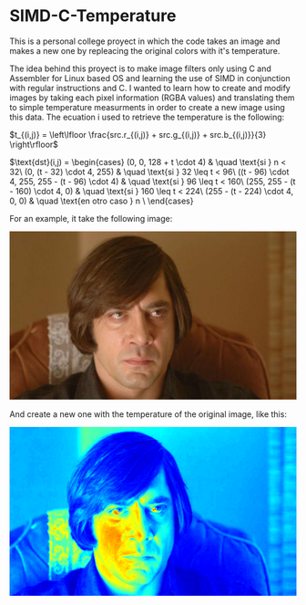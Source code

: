 # SIMD-C-Temperature
This is a personal college proyect in which the code takes an image and makes a new one by repleacing the original colors with it's temperature.

The idea behind this proyect is to make image filters only using C and Assembler for Linux based OS and learning the use of SIMD in conjunction with regular instructions and C.
I wanted to learn how to create and modify images by taking each pixel information (RGBA values) and translating them to simple temperature measurments in order to create a new image using this data.
The ecuation i used to retrieve the temperature is the following:

$t_{(i,j)} = \left\lfloor \frac{src.r_{(i,j)} + src.g_{(i,j)} + src.b_{(i,j)}}{3} \right\rfloor$

$\text{dst}(i,j) =
  \begin{cases}
    (0, 0, 128 + t \cdot 4)       & \quad \text{si } n < 32\\
    (0, (t - 32) \cdot 4, 255)      & \quad \text{si } 32 \leq t < 96\\
    ((t - 96) \cdot 4, 255, 255 - (t - 96) \cdot 4)       & \quad \text{si } 96 \leq t < 160\\
    (255, 255 - (t - 160) \cdot 4, 0)       & \quad \text{si } 160 \leq t < 224\\
    (255 - (t - 224) \cdot 4, 0, 0)       & \quad \text{en otro caso } n \\
  \end{cases}


For an example, it take the following image:

![alt text](https://github.com/Mati-S/SIMD-C-Temperature/blob/main/src/img/NoCountryForOldMen.1024x600.bmp?raw=true)

And create a new one with the temperature of the original image, like this:

![alt text](https://github.com/Mati-S/SIMD-C-Temperature/blob/main/src/tests/data/resultados_nuestros/NoCountryForOldMen.1024x600.bmp.temperature.ASM.bmp?raw=true)
